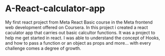 # A-React-calculator-app
My first react project from Meta React Basic course in the Meta frontend web development offered on Coursera.
In this project i created a react caculator app that carries out basic calcultor functions.
It was a project to help me get started in react.
I was able to understand the concept of Hooks, and how to pass a function or an object as props and more...
with every challenge comes a degree of growth.